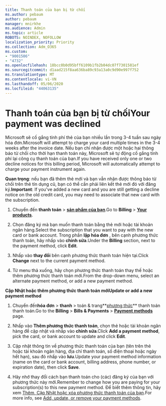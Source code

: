 ```yaml
---
title: Thanh toán của bạn bị từ chối
ms.author: pebaum
author: pebaum
manager: mnirkhe
ms.audience: Admin
ms.topic: article
ROBOTS: NOINDEX, NOFOLLOW
localization_priority: Priority
ms.collection: Adm_O365
ms.custom:
- "9001506"
- "4732"
ms.openlocfilehash: 18bcc0b0d95bff6109b1fb2b04dc07f7301581ef
ms.sourcegitcommit: d1aad215f8aa636ba89c93a13a0c9d90e997f752
ms.translationtype: MT
ms.contentlocale: vi-VN
ms.lasthandoff: 05/06/2020
ms.locfileid: "44063135"
---
```

# <a name="your-payment-was-declined"></a><span data-ttu-id="bf204-102">Thanh toán của bạn bị từ chối</span><span class="sxs-lookup"><span data-stu-id="bf204-102">Your payment was declined</span></span>

<span data-ttu-id="bf204-103">Microsoft sẽ cố gắng tính phí thẻ của bạn nhiều lần trong 3-4 tuần sau ngày hóa đơn.</span><span class="sxs-lookup"><span data-stu-id="bf204-103">Microsoft will attempt to charge your card multiple times in the 3-4 weeks after the invoice date.</span></span>  <span data-ttu-id="bf204-104">Nếu bạn chỉ nhận được một hoặc hai thông báo từ chối cho thời hạn thanh toán này, Microsoft sẽ tự động cố gắng tính phí lại công cụ thanh toán của bạn.</span><span class="sxs-lookup"><span data-stu-id="bf204-104">If you have received only one or two decline notices for this billing period, Microsoft will automatically attempt to charge your payment instrument again.</span></span>  

<span data-ttu-id="bf204-105">**Quan trọng**: nếu bạn đã thêm thẻ mới và bạn vẫn nhận được thông báo từ chối trên thẻ tín dụng cũ, bạn có thể cần phải liên kết thẻ mới đó với đăng ký.</span><span class="sxs-lookup"><span data-stu-id="bf204-105">**Important**: If you've added a new card and you are still getting a decline notice on the old credit card, you may need to associate that new card with the subscription.</span></span>

1. <span data-ttu-id="bf204-106">Chuyển đến **thanh toán** > **[sản phẩm của bạn](https://go.microsoft.com/fwlink/p/?linkid=842054)**.</span><span class="sxs-lookup"><span data-stu-id="bf204-106">Go to **Billing** > **[Your products](https://go.microsoft.com/fwlink/p/?linkid=842054)**.</span></span>

2. <span data-ttu-id="bf204-107">Chọn đăng ký mà bạn muốn thanh toán bằng thẻ mới hoặc tài khoản ngân hàng.</span><span class="sxs-lookup"><span data-stu-id="bf204-107">Select the subscription that you want to pay with the new card or bank account.</span></span> <span data-ttu-id="bf204-108">Trong phần **lập hóa đơn** , bên cạnh phương thức thanh toán, hãy nhấp vào **chỉnh sửa**.</span><span class="sxs-lookup"><span data-stu-id="bf204-108">Under the **Billing** section, next to the payment method, click **Edit**.</span></span>

3. <span data-ttu-id="bf204-109">Nhấp vào **thay đổi** bên cạnh phương thức thanh toán hiện tại.</span><span class="sxs-lookup"><span data-stu-id="bf204-109">Click **Change** next to the current payment method.</span></span>

4. <span data-ttu-id="bf204-110">Từ menu thả xuống, hãy chọn phương thức thanh toán thay thế hoặc thêm phương thức thanh toán mới.</span><span class="sxs-lookup"><span data-stu-id="bf204-110">From the drop-down menu, select an alternate payment method, or add a new payment method.</span></span>

<span data-ttu-id="bf204-111">**Cập Nhật hoặc thêm phương thức thanh toán mới**</span><span class="sxs-lookup"><span data-stu-id="bf204-111">**Update or add a new payment method**</span></span>

1. <span data-ttu-id="bf204-112">Chuyển đến**hóa đơn** >  **thanh** > toán & trang**[phương thức](https://go.microsoft.com/fwlink/p/?linkid=2018806)** thanh toán thanh toán.</span><span class="sxs-lookup"><span data-stu-id="bf204-112">Go to the **Billing** > **Bills & Payments** > **[Payment methods](https://go.microsoft.com/fwlink/p/?linkid=2018806)** page.</span></span>

2. <span data-ttu-id="bf204-113">Nhấp vào **Thêm phương thức thanh toán**, chọn thẻ hoặc tài khoản ngân hàng để cập nhật và nhấp vào **chỉnh sửa**.</span><span class="sxs-lookup"><span data-stu-id="bf204-113">Click **Add a payment method**, pick the card, or bank account to update and click **Edit**.</span></span>

3. <span data-ttu-id="bf204-114">Cập nhật thông tin về phương thức thanh toán của bạn (tên trên thẻ hoặc tài khoản ngân hàng, địa chỉ thanh toán, số điện thoại hoặc ngày hết hạn), sau đó nhấp vào **lưu**.</span><span class="sxs-lookup"><span data-stu-id="bf204-114">Update your payment method information (name on the card or bank account, billing address, phone number, or expiration date), then click **Save**.</span></span>

4. <span data-ttu-id="bf204-115">Hãy nhớ thay đổi cách bạn thanh toán cho (các) đăng ký của bạn với phương thức này mới.</span><span class="sxs-lookup"><span data-stu-id="bf204-115">Remember to change how you are paying for your subscription(s) to this new payment method.</span></span> <span data-ttu-id="bf204-116">Để biết thêm thông tin, hãy xem [Thêm, Cập Nhật hoặc xóa phương thức thanh toán của bạn](https://go.microsoft.com/fwlink/?linkid=2118133).</span><span class="sxs-lookup"><span data-stu-id="bf204-116">For more info, see [Add, update, or remove your payment methods](https://go.microsoft.com/fwlink/?linkid=2118133).</span></span>
